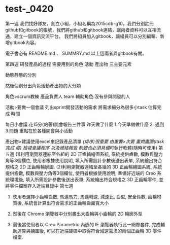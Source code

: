 # test-_0420
第一週
我們找好隊友，創立小組，小組名稱為2015cdb-g10，我們分別註冊github和gitbook的帳號，我們將github和gitbook連結，讓兩者資料可以互相流通，建立一個資訊交流平台。
我們將組員加入gitbook，讓組員可以分別編輯、新增gitbook內容。

電子書必有 README.md 、 SUMMRY.md 以上這兩者與gitbook有關。

第四週
研發產品的過程 需要用到的角色 活動 產出物 三主要元素

動態靜態的分別

然後個別分出角色活動產出物的大分類

角色>scrum教練 產品負責人 team     輔助角色:沒有參與開發的人

活動>要做一個會議 列出sprint開發活動的需求 將需求細分為很多小task 估算完成                     時間

每日小會議:花15分(站著)開會報告三件事 昨天做了什麼 1.今天準備做什麼 2.                                         遇到  3.問題  重點在於各種開會與小活動

產出物>建議使用excel來記錄產品清單   *(排序)很重要 由重要>次要 畫燃盡圖(task完成               度) 檢視會議程序 以及總結報告 軟體也必須具備*可執行軟體(隨時可使用)
第五週
(1)利用瀏覽器連結至各組的 2D 正齒輪繪圖系統, 系統提供齒數, 模數與壓力角等3個欄位, 使用者根據使用說明, 填入所需設計參數後送出表單, 系統繪出符合規格之 2D 正齒輪輪廓圖.
(2)利用瀏覽器連結至各組的 3D 正齒輪繪圖系統, 系統提供齒數, 模數與壓力角等3個欄位, 使用者根據使用說明, 準備好近端的 Creo 系統環境後, 填入所需設計參數後送出表單, 系統繪出符合規格之 3D 正齒輪零件, 並將零件檔案存入近端目錄中
第七週
1. 使用者選擇小齒輪齒數, 馬達馬力, 馬達轉速, 減速比, 齒型, 安全係數, 齒輪材質後, 系統會計算出符合需求的正齒輪齒面寬大小

2. 然後在 Chrome 瀏覽器中分別畫出大齒輪與小齒輪的 2D 輪廓外型

3. 最後當使用者以 Creo Parametric 內嵌的 IE 瀏覽器執行此一網際套件, 完成輔助運算與繪圖後, 可以在近端硬碟中取得符合減速需求的兩個正齒輪 3D 零件檔案.
